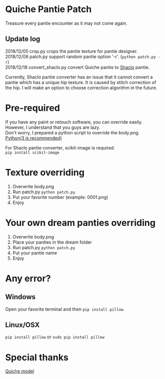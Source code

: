 # Quiche Pantie Patch
Treasure every pantie encounter as it may not come again.

## Update log
2018/12/05 crop.py crops the pantie texture for pantie designer.  
2018/12/06 patch.py support random pantie option '-r'. (`python patch.py -r`)  
2018/12/18 convert_shaclo.py convert Quiche pantie to [Shaclo](https://booth.pm/ja/items/987296) pantie.  

Currently, Shaclo pantie converter has an issue that it cannot convert a pantie which has a unique hip texture. It is caused by stitch correction of the hip. I will make an option to choose correction algorithm in the future.

# Pre-required
If you have any paint or retouch software, you can override easily.  
However, I understand that you guys are lazy.   
Don't worry, I prepared a python script to override the body.png.  
[Python(3 is recommended)](https://www.python.org/downloads/)

For Shaclo pantie converter, scikit-image is required.  
`pip install scikit-image`

# Texture overriding
1. Overwrite body.png
2. Run patch.py `python patch.py`
3. Put your favorite number (example: 0001.png)
4. Enjoy

# Your own dream panties overriding
1. Overwrite body.png
1. Place your panties in the dream folder
2. Run patch.py `python patch.py`
3. Put your pantie name
4. Enjoy

# Any error?
## Windows
Open your favorite terminal and then `pip install pillow`.
## Linux/OSX
`pip install pillow` or `sudo pip install pillow`

# Special thanks
[Quiche model](https://booth.pm/ja/items/954376)
